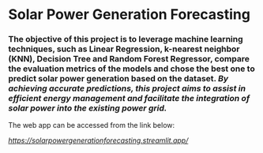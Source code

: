 # Solar Power Generation Forecasting

### The objective of this project is to leverage machine learning techniques, such as **Linear Regression, k-nearest neighbor (KNN), Decision Tree and Random Forest Regressor**, compare the evaluation metrics of the models and chose the best one to predict solar power generation based on the dataset. *By achieving accurate predictions, this project aims to assist in efficient energy management and facilitate the integration of solar power into the existing power grid.*

The web app can be accessed from the link below:

*https://solarpowergenerationforecasting.streamlit.app/*
